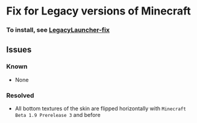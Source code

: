 # Fix for Legacy versions of Minecraft
### To install, see [LegacyLauncher-fix](https://github.com/DelofJ/LegacyLauncher-fix)
## Issues
### Known
* None
### Resolved
* All bottom textures of the skin are flipped horizontally with `Minecraft Beta 1.9 Prerelease 3` and before
